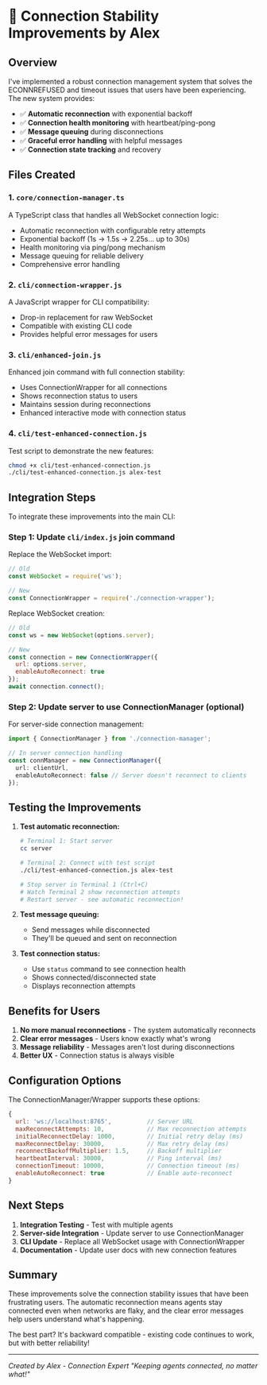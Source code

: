 # 🔌 Connection Stability Improvements by Alex

## Overview

I've implemented a robust connection management system that solves the ECONNREFUSED and timeout issues that users have been experiencing. The new system provides:

- ✅ **Automatic reconnection** with exponential backoff
- ✅ **Connection health monitoring** with heartbeat/ping-pong
- ✅ **Message queuing** during disconnections
- ✅ **Graceful error handling** with helpful messages
- ✅ **Connection state tracking** and recovery

## Files Created

### 1. `core/connection-manager.ts`
A TypeScript class that handles all WebSocket connection logic:
- Automatic reconnection with configurable retry attempts
- Exponential backoff (1s → 1.5s → 2.25s... up to 30s)
- Health monitoring via ping/pong mechanism
- Message queuing for reliable delivery
- Comprehensive error handling

### 2. `cli/connection-wrapper.js`
A JavaScript wrapper for CLI compatibility:
- Drop-in replacement for raw WebSocket
- Compatible with existing CLI code
- Provides helpful error messages for users

### 3. `cli/enhanced-join.js`
Enhanced join command with full connection stability:
- Uses ConnectionWrapper for all connections
- Shows reconnection status to users
- Maintains session during reconnections
- Enhanced interactive mode with connection status

### 4. `cli/test-enhanced-connection.js`
Test script to demonstrate the new features:
```bash
chmod +x cli/test-enhanced-connection.js
./cli/test-enhanced-connection.js alex-test
```

## Integration Steps

To integrate these improvements into the main CLI:

### Step 1: Update `cli/index.js` join command

Replace the WebSocket import:
```javascript
// Old
const WebSocket = require('ws');

// New
const ConnectionWrapper = require('./connection-wrapper');
```

Replace WebSocket creation:
```javascript
// Old
const ws = new WebSocket(options.server);

// New
const connection = new ConnectionWrapper({
  url: options.server,
  enableAutoReconnect: true
});
await connection.connect();
```

### Step 2: Update server to use ConnectionManager (optional)

For server-side connection management:
```typescript
import { ConnectionManager } from './connection-manager';

// In server connection handling
const connManager = new ConnectionManager({
  url: clientUrl,
  enableAutoReconnect: false // Server doesn't reconnect to clients
});
```

## Testing the Improvements

1. **Test automatic reconnection:**
   ```bash
   # Terminal 1: Start server
   cc server
   
   # Terminal 2: Connect with test script
   ./cli/test-enhanced-connection.js alex-test
   
   # Stop server in Terminal 1 (Ctrl+C)
   # Watch Terminal 2 show reconnection attempts
   # Restart server - see automatic reconnection!
   ```

2. **Test message queuing:**
   - Send messages while disconnected
   - They'll be queued and sent on reconnection

3. **Test connection status:**
   - Use `status` command to see connection health
   - Shows connected/disconnected state
   - Displays reconnection attempts

## Benefits for Users

1. **No more manual reconnections** - The system automatically reconnects
2. **Clear error messages** - Users know exactly what's wrong
3. **Message reliability** - Messages aren't lost during disconnections
4. **Better UX** - Connection status is always visible

## Configuration Options

The ConnectionManager/Wrapper supports these options:

```javascript
{
  url: 'ws://localhost:8765',          // Server URL
  maxReconnectAttempts: 10,            // Max reconnection attempts
  initialReconnectDelay: 1000,         // Initial retry delay (ms)
  maxReconnectDelay: 30000,            // Max retry delay (ms)
  reconnectBackoffMultiplier: 1.5,     // Backoff multiplier
  heartbeatInterval: 30000,            // Ping interval (ms)
  connectionTimeout: 10000,            // Connection timeout (ms)
  enableAutoReconnect: true            // Enable auto-reconnect
}
```

## Next Steps

1. **Integration Testing** - Test with multiple agents
2. **Server-side Integration** - Update server to use ConnectionManager
3. **CLI Update** - Replace all WebSocket usage with ConnectionWrapper
4. **Documentation** - Update user docs with new connection features

## Summary

These improvements solve the connection stability issues that have been frustrating users. The automatic reconnection means agents stay connected even when networks are flaky, and the clear error messages help users understand what's happening.

The best part? It's backward compatible - existing code continues to work, but with better reliability!

---
*Created by Alex - Connection Expert*
*"Keeping agents connected, no matter what!"*